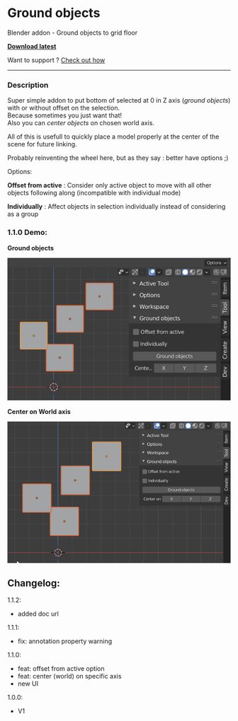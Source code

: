 # Ground objects

Blender addon - Ground objects to grid floor

**[Download latest](https://github.com/Pullusb/SB_ground_objects/archive/master.zip)**

Want to support ? [Check out how](http://www.samuelbernou.fr/donate)

---

### Description

Super simple addon to put bottom of selected at 0 in Z axis (_ground objects_) with or without offset on the selection.  
Because sometimes you just want that!  
Also you can _center objects_ on chosen world axis.

All of this is usefull to quickly place a model properly at the center of the scene for future linking.

Probably reinventing the wheel here, but as they say : better have options ;)


Options:

**Offset from active** : Consider only active object to move with all other objects following along (incompatible with individual mode)

**Individually** : Affect objects in selection individually instead of considering as a group


### 1.1.0 Demo:


**Ground objects**  

![ground object demo gif](https://raw.githubusercontent.com/Pullusb/images_repo/master/Bl_grd-obj_v2_grounding.gif)


**Center on World axis**  

![center axis demo gif](https://raw.githubusercontent.com/Pullusb/images_repo/master/Bl_grd-obj_v2_center_axis.gif)

<!-- 1.0.0 Demo

![ground object demo gif](https://raw.githubusercontent.com/Pullusb/images_repo/master/Bl_grd-obj_ground_demo_v1.gif) -->

## Changelog:

1.1.2:

- added doc url

1.1.1:

- fix: annotation property warning 

1.1.0:

- feat: offset from active option
- feat: center (world) on specific axis
- new UI

1.0.0:

- V1